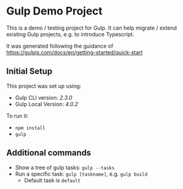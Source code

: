 # Gulp Demo Project

This is a demo / testing project for Gulp. It can help migrate / extend existing Gulp projects,
e.g. to introduce Typescript.

It was generated following the guidance of <https://gulpjs.com/docs/en/getting-started/quick-start>

## Initial Setup

This project was set up using:

- Gulp CLI version: *2.3.0*
- Gulp Local Version: *4.0.2*

To run it:

- `npm install`
- `gulp`

## Additional commands

- Show a tree of gulp tasks: `gulp --tasks`
- Run a specific task: `gulp [taskname]`, e.g. `gulp build`
  - Default task is `default`